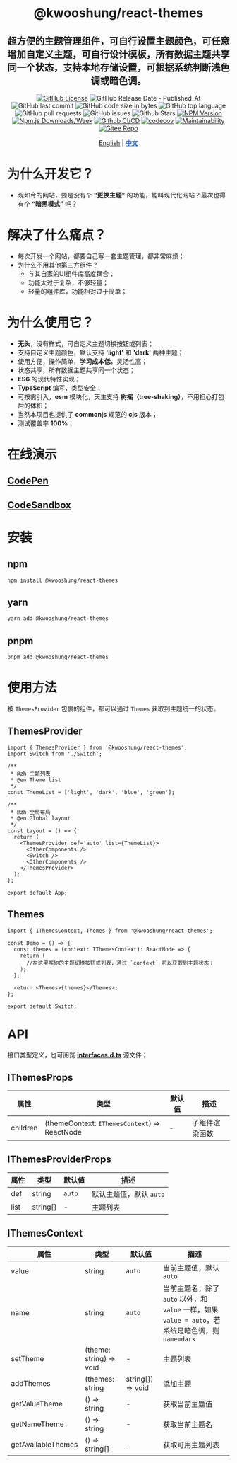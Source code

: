 <div align="center">

# @kwooshung/react-themes

## 超方便的主题管理组件，可自行设置主题颜色，可任意增加自定义主题，可自行设计模板，所有数据主题共享同一个状态，支持本地存储设置，可根据系统判断浅色调或暗色调。

[![GitHub License](https://img.shields.io/github/license/kwooshung/React-Themes?labelColor=272e3b&color=165dff)](LICENSE)
![GitHub Release Date - Published_At](https://img.shields.io/github/release-date/kwooshung/React-Themes?labelColor=272e3b&color=00b42A&logo=github)
![GitHub last commit](https://img.shields.io/github/last-commit/kwooshung/React-Themes?labelColor=272e3b&color=165dff)
![GitHub code size in bytes](https://img.shields.io/github/languages/code-size/kwooshung/React-Themes?labelColor=272e3b&color=165dff)
![GitHub top language](https://img.shields.io/github/languages/top/kwooshung/React-Themes?labelColor=272e3b&color=165dff)
![GitHub pull requests](https://img.shields.io/github/issues-pr/kwooshung/React-Themes?labelColor=272e3b&color=165dff)
![GitHub issues](https://img.shields.io/github/issues/kwooshung/React-Themes?labelColor=272e3b&color=165dff)
![Github Stars](https://img.shields.io/github/stars/kwooshung/React-Themes?labelColor=272e3b&color=165dff)
[![NPM Version](https://img.shields.io/npm/v/@kwooshung/react-themes?labelColor=272e3b&color=165dff)](https://www.npmjs.com/package/@kwooshung/react-themes)
[![Npm.js Downloads/Week](https://img.shields.io/npm/dw/@kwooshung/react-themes?labelColor=272e3b&labelColor=272e3b&color=165dff&logo=npm)](https://www.npmjs.com/package/@kwooshung/react-themes)
[![Github CI/CD](https://github.com/kwooshung/React-Themes/actions/workflows/ci.yml/badge.svg)](https://github.com/kwooshung/React-Themes/actions/)
[![codecov](https://codecov.io/gh/kwooshung/React-Themes/graph/badge.svg?token=EI87ZaW6EC)](https://codecov.io/gh/kwooshung/React-Themes)
[![Maintainability](https://api.codeclimate.com/v1/badges/d40982a696f3df2e89b8/maintainability)](https://codeclimate.com/github/kwooshung/React-Themes/maintainability)
[![Gitee Repo](https://img.shields.io/badge/Gitee-React--Themes-165dff?logo=gitee)](https://gitee.com/kwooshung/React-Themes/)

<p align="center">
    <a href="README.md">English</a> | 
    <a href="README.zh-CN.md" style="font-weight:700;color:#165dff;text-decoration:underline;">中文</a>
</p>
</div>

# 为什么开发它？

- 现如今的网站，要是没有个 **“更换主题”** 的功能，能叫现代化网站？最次也得有个 **“暗黑模式”** 吧？

# 解决了什么痛点？

- 每次开发一个网站，都要自己写一套主题管理，都非常麻烦；
- 为什么不用其他第三方组件？
  - 与其自家的UI组件库高度耦合；
  - 功能太过于复杂，不够轻量；
  - 轻量的组件库，功能相对过于简单；

# 为什么使用它？

- **无头**，没有样式，可自定义主题切换按钮或列表；
- 支持自定义主题颜色，默认支持 **'light'** 和 **'dark'** 两种主题；
- 使用方便，操作简单，**学习成本低**，灵活性高；
- 状态共享，所有数据主题共享同一个状态；
- **ES6** 的现代特性实现；
- **TypeScript** 编写，类型安全；
- 可按需引入，**esm** 模块化，天生支持 **树摇（tree-shaking）**，不用担心打包后的体积；
- 当然本项目也提供了 **commonjs** 规范的 **cjs** 版本；
- 测试覆盖率 **100%**；

# 在线演示

## [CodePen](https://codepen.io/kwooshung/pen/vYPwypM)

## [CodeSandbox](https://codesandbox.io/p/devbox/react-themes-tmdtrh?file=%2Fsrc%2Fmain.tsx%3A9%2C3)

# 安装

## npm

```bash
npm install @kwooshung/react-themes
```

## yarn

```bash
yarn add @kwooshung/react-themes
```

## pnpm

```bash
pnpm add @kwooshung/react-themes
```

# 使用方法

被 `ThemesProvider` 包裹的组件，都可以通过 `Themes` 获取到主题统一的状态。

## ThemesProvider

```tsx
import { ThemesProvider } from '@kwooshung/react-themes';
import Switch from './Switch';

/**
 * @zh 主题列表
 * @en Theme list
 */
const ThemeList = ['light', 'dark', 'blue', 'green'];

/**
 * @zh 全局布局
 * @en Global layout
 */
const Layout = () => {
  return (
    <ThemesProvider def='auto' list={ThemeList}>
      <OtherComponents />
      <Switch />
      <OtherComponents />
    </ThemesProvider>
  );
};

export default App;
```

## Themes

```tsx
import { IThemesContext, Themes } from '@kwooshung/react-themes';

const Demo = () => {
  const themes = (context: IThemesContext): ReactNode => {
    return (
      //在这里写你的主题切换按钮或列表，通过 `context` 可以获取到主题状态；
    );
  };

  return <Themes>{themes}</Themes>;
};

export default Switch;
```

# API

接口类型定义，也可阅览 **[interfaces.d.ts](./src/themes/interfaces.d.ts)** 源文件；

## IThemesProps

| 属性     | 类型                                          | 默认值 | 描述           |
| -------- | --------------------------------------------- | ------ | -------------- |
| children | (themeContext: `IThemesContext`) => ReactNode | -      | 子组件渲染函数 |

## IThemesProviderProps

| 属性 | 类型     | 默认值 | 描述                    |
| ---- | -------- | ------ | ----------------------- |
| def  | string   | `auto` | 默认主题值，默认 `auto` |
| list | string[] | -      | 主题列表                |

## IThemesContext

| 属性               | 类型                    | 默认值            | 描述                                                                                               |
| ------------------ | ----------------------- | ----------------- | -------------------------------------------------------------------------------------------------- |
| value              | string                  | `auto`            | 当前主题值，默认 `auto`                                                                            |
| name               | string                  | `auto`            | 当前主题名，除了 `auto` 以外，和 `value` 一样，如果 `value = auto`，若系统是暗色调，则 `name=dark` |
| setTheme           | (theme: string) => void | -                 | 主题列表                                                                                           |
| addThemes          | (themes: string         | string[]) => void | 添加主题                                                                                           |
| getValueTheme      | () => string            | -                 | 获取当前主题值                                                                                     |
| getNameTheme       | () => string            | -                 | 获取当前主题名                                                                                     |
| getAvailableThemes | () => string[]          | -                 | 获取可用主题列表                                                                                   |
